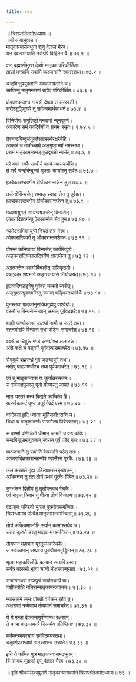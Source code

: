 ```yaml
---
title: ०७३

---
```

॥ त्रिसप्ततितमोऽध्यायः ॥  
॥श्रीभगवानुवाच॥  
मातृकान्यासमधुना शृणु वेताल भैरव।  
येन देवत्वमायाति नरोऽपि विहितेन वै ॥ ७३.१ ॥  
  
वाग् ब्रह्माणीमुखा देव्यो मातृकाः परिकीर्तिताः।  
तासां मन्त्राणि सर्वामि व्यञ्जनानि स्वरास्तथा॥ ७३.२ ॥  
  
चन्द्रबिन्दुप्रयुक्तानि सर्वकामप्रदानि च।  
ऋषिस्तु मातृमन्त्राणां ब्रह्मैव परिकीर्तितः॥ ७३.३ ॥  
  
प्रोक्तश्छन्दश्च गायत्री देवता त सरस्वती।  
शरीरशुद्धिमुख्ये तु सर्वकामार्थसाधने॥ ७३.४ ॥  
  
विनियोगः समुद्दिष्टो मन्त्राणां न्यूनपूरणे।  
अकारेण समं कादिर्वर्गो यः प्रथमः स्मृतः॥ २.७४.५ ॥  
  
तैश्चन्द्रबिन्दुसंयुक्तैस्तत्रस्थैरक्षरैर्बहिः।  
आकारं च तथोच्चार्य अङ्गुष्ठाभ्यां नमस्तथा।  
प्रथमं मातृकामन्त्रमङ्गुष्ठद्वयतो न्यसेत्॥ ७३.६ ॥  
  
परे वर्गाः स्वरैः सार्धं ये वान्ये न्यासकर्मणि।  
ते सर्वे चन्द्रबिन्दुभ्यां युक्ताः कार्यास्तु सर्वतः॥ ७३.७ ॥  
  
ह्रस्वेकारश्चवर्गेण दीर्घेकारान्तकेन तु॥ ७३.८ ॥  
  
तर्जन्योर्विन्यसेत् सम्यक् स्वाहान्तेन तु पूर्ववत्।  
ह्रस्वोकारष्टवर्गेण दीर्घोकारान्तकेन तु॥ ७३.९ ॥  
  
मध्यमायुगले सम्यग्वषडन्तेन् विन्यसेत्।  
एकारादितवर्गन्तु ऐकारान्तेन चैव हुम्॥ ७३.१० ॥  
  
न्यसेदनामिकायुग्मे नियतं तत्र भैरव।  
ओकारादिपवर्गं तु औकारान्तमशेषतः॥ ७३.११ ॥  
  
वौषन्तं कनिष्ठायां विन्यसेत् कार्यसिद्धये।  
अङ्कारादियकारादिवर्गेण क्षान्तकेन तु॥ ७३.१२ ॥  
  
अइत्यन्तेन वलयोर्बिन्यसेत् पाणिपृष्ठयोः।  
वषट्कारं शेषभागे अङ्गत्रन्यासे नियोजयेत्॥ ७३.१३ ॥  
  
हृदयादिषडङ्गेषु पूर्ववत् क्रमतो न्यसेत्।  
अङ्गुष्ठाद्युक्तवर्गैस्तु क्रमात् षड्भिस्तथाविधैः॥ ७३.१४ ॥  
  
पुनस्तथा पादजानुसक्थिगुह्येषु पार्श्वयोः।  
वस्तौ च विन्यसेन्मन्त्रान् क्रमात् पूर्ववदक्षरैः॥ ७३.१५ ॥  
  
बाह्वोः पाण्योस्तथा कट्यां नाभौ च जठरे तथा।  
स्तनयोरपि विन्यासं तथा षड्भिः समाचरेत्॥ ७३.१६ ॥  
  
वक्त्रे च चिवुके गण्डे कर्णयोश्च ललाटके।  
अंसे कक्षे च षड्वर्गैः पूर्ववन्न्यासमाचरेत॥ ७३.१७ ॥  
  
रोमकूपे ब्रह्मरन्ध्रे गुदे जङ्घायुगे तथा।  
नखेषु पादपार्ष्ण्योश्च तथा पूर्ववदाचरेत्॥ ७३.१८ ॥  
  
एवं तु मातृकान्यासं यः कुर्यान्नरसत्तमः।  
स सर्वयज्ञपूजासु पूतो योग्यस्तु जायते॥ ७३.१९ ॥  
  
नातः परतरं मन्त्रं विद्यते क्वचिदेव हि।  
यत्सर्वकामदं पुण्यं चतुर्वर्गप्रदं परम्॥ ७३.२० ॥  
  
वाग्देवतां हृदि ध्यात्वा मूर्तिसर्वाक्षराणि च।  
त्रिधा च मातृकामन्त्रैः सक्रमैश्च पिबेज्जलम्॥ ७३.२१ ॥  
  
स वाग्मी पणिडितो धीमान् जायते च वरः कविः।  
चन्द्रबिन्दुसमायुक्तान् स्वरान् पूर्वं पठेद् बुधः॥ ७३.२२ ॥  
  
व्यञ्जनानि तु सर्वाणि केवलानि पठेत् ततः।  
अकारादिक्षकारान्तान्येवं श्वासैश्च पूरकैः॥ ७३.२३ ॥  
  
जलं करतले गृह्य पठित्वाक्षरसङ्ख्यकम्।  
अभिमन्त्र्य तु तत् तोयं प्रथमं पूरकैः पिबेत्॥ ७३.२४ ॥  
  
कुम्भकेन द्वितीयं तु तृतीयन्त्वथ रेचकैः।  
एवं सकृत् त्रिवारं तु पीत्वा तोयं विचक्षणः॥ ७३.२५ ॥  
  
दढाङ्गः पण्डितो भूयात् पुत्रपौत्रसमन्वितः।  
त्रिसन्ध्यमथ पीत्वैव मातृकामन्त्रमन्त्रितम्॥ ७३.२६ ॥  
  
तोयं कवित्वमाप्नोति सर्वान् कामांस्तथैव च।  
सततं कुरुते यस्तु मातृकामन्त्रमन्त्रितम्॥ ७३.२७ ॥  
  
तोयपानं महाभाग पूरकुम्भकरेचकैः।  
स सर्वकामान् सम्प्राप्य पुत्रपौत्रसमृद्धिमान्॥ ७३.२८ ॥  
  
भूत्वा महाकविर्लोके बलवान् सत्यविक्रमः।  
सर्वत्र वल्लभो भूत्वा चान्ते मोक्षमवाप्नुयात्॥ ७३.२९ ॥  
  
राजानमथवा राजपुत्रं भार्यामथापि वा।  
वशीकरोति नचिरान्मातृकामन्त्रपानतः॥ ७३.३० ॥  
  
न्यासक्रमे क्रमः प्रोक्तो वर्गक्रम इहैव तु।  
अक्षराणां क्रमेणाथ तोयपानं समाचरेत्॥ ७३.३१ ॥  
  
ये ये मन्त्रा देवतानामृषीणामथ रक्षसाम्।  
ते मन्त्रा मातृकामन्त्रै नित्यमेव प्रतिष्ठिताः॥ ७३.३२ ॥  
  
सर्वमन्त्रमयश्चायं सर्ववेदमयस्तथा।  
चतुर्वर्गप्रदश्चायं मातृकामन्त्र उच्यते॥ ७३.३३ ॥  
  
इति ते कथितं पुत्र मातृकान्यासमद्भुतम्।  
विभागमथ मुद्राणां शृणु वेताल भैरव॥ ७३.३४ ॥  
  
॥ इति श्रीकालिकापुराणे मातृकान्यासवर्णने त्रिसप्ततितमोऽध्यायः॥ ७३ ॥